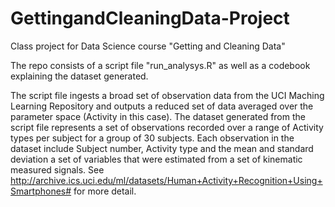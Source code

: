 # GettingandCleaningData-Project
Class project for Data Science course "Getting and Cleaning Data"

The repo consists of a script file "run_analysys.R" as well as a codebook explaining the dataset generated.

The script file ingests a broad set of observation data from the UCI Maching Learning Repository and
outputs a reduced set of data averaged over the parameter space (Activity in this case). The dataset 
generated from the script file represents a set of observations recorded over a range of Activity types per 
subject for a group of 30 subjects. Each observation in the dataset include Subject number, Activity type 
and the mean and standard deviation a set of variables that were estimated from a set of kinematic measured 
signals. See http://archive.ics.uci.edu/ml/datasets/Human+Activity+Recognition+Using+Smartphones# for more
detail.
